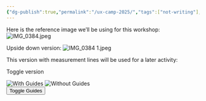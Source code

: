 ```yaml
---
{"dg-publish":true,"permalink":"/ux-camp-2025/","tags":["not-writing"],"noteIcon":"","created":"2025-10-15"}
---
```


Here is the reference image we’ll be using for this workshop:
![IMG_0384.jpeg](/img/user/assets/IMG_0384.jpeg)




Upside down version:
![IMG_0384 1.jpeg](/img/user/assets/IMG_0384%201.jpeg)




This version with measurement lines will be used for a later activity:


Toggle version
<div class="container"> <div class="image-container"> <img id="afterImg" src="/img/user/assets/IMG_0386.jpeg" alt="With Guides"> <img id="beforeImg" src="/img/user/assets/IMG_0384.jpeg" alt="Without Guides" style="opacity: 1; transition: opacity 0.3s ease;"> </div> <button onclick="var img = document.getElementById('beforeImg'); img.style.opacity = img.style.opacity == '1' ? '0' : '1';">Toggle Guides</button> </div>
